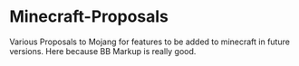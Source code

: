 # Minecraft-Proposals
Various Proposals to Mojang for features to be added to minecraft in future versions. Here because BB Markup is really good.
